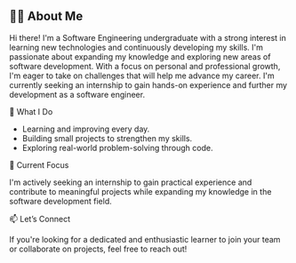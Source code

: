 ## 👩‍💻 About Me

Hi there! I'm a Software Engineering undergraduate with a strong interest in learning new technologies and continuously developing my skills. I'm passionate about expanding my knowledge and exploring new areas of software development. With a focus on personal and professional growth, I'm eager to take on challenges that will help me advance my career. I'm currently seeking an internship to gain hands-on experience and further my development as a software engineer.

🌟 What I Do

- Learning and improving every day.
- Building small projects to strengthen my skills.
- Exploring real-world problem-solving through code.

🎯 Current Focus

I'm actively seeking an internship to gain practical experience and contribute to meaningful projects while expanding my knowledge in the software development field.

📫 Let’s Connect

If you're looking for a dedicated and enthusiastic learner to join your team or collaborate on projects, feel free to reach out!


